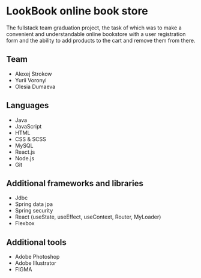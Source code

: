 # LookBook online book store
The fullstack team graduation project, the task of which was to make a convenient and understandable online bookstore with a user registration form and the ability to add products to the cart and remove them from there.
## Team
- Alexej Strokow
- Yurii Voronyi
- Olesia Dumaeva
## Languages
- Java
- JavaScript
- HTML
- CSS & SCSS
- MySQL
- React.js
- Node.js
- Git
## Additional frameworks and libraries
  - Jdbc
  - Spring data jpa
  - Spring security
  - React (useState, useEffect, useContext, Router, MyLoader)
  - Flexbox
## Additional tools
  - Adobe Photoshop
  - Adobe Illustrator
  - FIGMA
    
